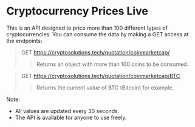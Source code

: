 # Cryptocurrency Prices Live

This is an API designed to price more than 100 different types of cryptocurrencies.
You can consume the data by making a GET access at the endpoints:

> GET https://cryptosolutions.tech/quotation/coinmarketcap/
>> Returns an object with more than 100 coins to be consumed.

> GET https://cryptosolutions.tech/quotation/coinmarketcap/BTC
>> Returns the current value of BTC (Bitcoin) for example.

Note:
* All values are updated every 30 seconds.
* The API is available for anyone to use freely.
